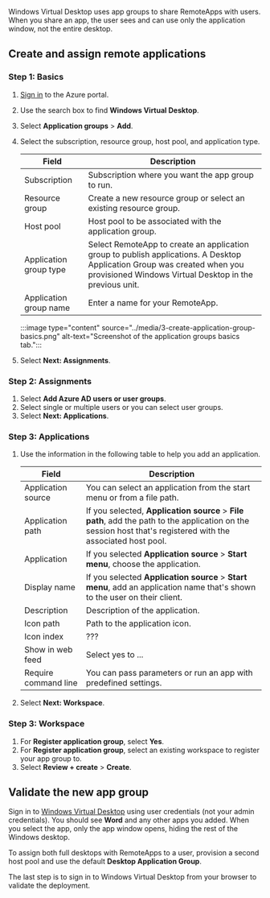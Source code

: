 Windows Virtual Desktop uses app groups to share RemoteApps with users. When you share an app, the user sees and can use only the application window, not the entire desktop.  

## Create and assign remote applications 

### Step 1: Basics

1. [Sign in](https://portal.azure.com/learn.docs.microsoft.com?azure-portal=true) to the Azure portal.
1. Use the search box to find **Windows Virtual Desktop**.
1. Select **Application groups** > **Add**.
1. Select the subscription, resource group, host pool, and application type.

   |Field  |Description  |
   |---------|---------|
   |Subscription     |  Subscription where you want the app group to run.       |
   |Resource group     | Create a new resource group or select an existing resource group.    |
   |Host pool     | Host pool to be associated with the application group.     |
   |Application group type     | Select RemoteApp to create an application group to publish applications. A Desktop Application Group was created when you provisioned Windows Virtual Desktop in the previous unit.   |
   |Application group name | Enter a name for your RemoteApp. |

   :::image type="content" source="../media/3-create-application-group-basics.png" alt-text="Screenshot of the application groups basics tab.":::
1. Select **Next: Assignments**.

### Step 2: Assignments

1. Select **Add Azure AD users or user groups**.
1. Select single or multiple users or you can select user groups.
1. Select **Next: Applications**.

### Step 3: Applications

1. Use the information in the following table to help you add an application. 

   |Field  |Description  |
   |---------|---------|
   |Application source    |  You can select an application from the start menu or from a file path.       |
    |Application path    |  If you selected, **Application source** > **File path**, add the path to the application on the session host that's registered with the associated host pool.    |
   |Application    | If you selected **Application source** > **Start menu**, choose the application.     |
   |Display name    | If you selected **Application source** > **Start menu**, add an application name that's shown to the user on their client.     |
   |Description    | Description of the application.    |
   |Icon path    |  Path to the application icon.    |
   |Icon index    |   ???   |
   |Show in web feed    |  Select yes to ...  |
   |Require command line    |  You can pass parameters or run an app with predefined settings.   |

1. Select **Next: Workspace**.

### Step 3: Workspace

1. For **Register application group**, select **Yes**.
1. For **Register application group**, select an existing workspace to register your app group to.
1. Select **Review + create** > **Create**.

## Validate the new app group

Sign in to [Windows Virtual Desktop](https://aka.ms/wvdweb) using user credentials (not your admin credentials). You should see **Word** and any other apps you added. When you select the app, only the app window opens, hiding the rest of the Windows desktop. 

To assign both full desktops with RemoteApps to a user, provision a second host pool and use the default **Desktop Application Group**.

The last step is to sign in to Windows Virtual Desktop from your browser to validate the deployment.